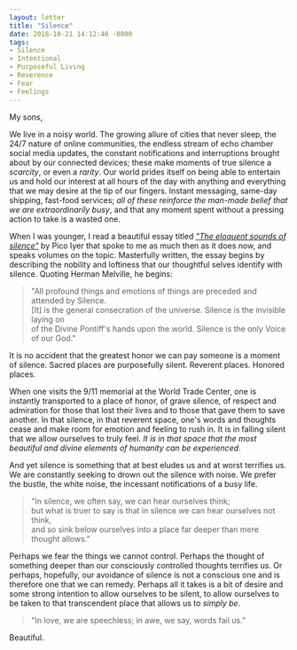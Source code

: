 ```yaml
---
layout: letter
title: "Silence"
date: 2018-10-21 14:12:40 -0800
tags:
- Silence
- Intentional
- Purposeful Living
- Reverence
- Fear
- Feelings
---
```

My sons,

We live in a noisy world. The growing allure of cities that never sleep, the 24/7 nature of online communities, the endless stream of echo chamber social media updates, the constant notifications and interruptions brought about by our connected devices; these make moments of true silence a *scarcity*, or even a *rarity*. Our world prides itself on being able to entertain us and hold our interest at all hours of the day with anything and everything that we may desire at the tip of our fingers. Instant messaging, same-day shipping, fast-food services; *all of these reinforce the man-made belief that we are extraordinarily busy*, and that any moment spent without a pressing action to take is a wasted one.

When I was younger, I read a beautiful essay titled *["The eloquent sounds of silence"](http://content.time.com/time/magazine/article/0,9171,160855,00.html)* by Pico Iyer that spoke to me as much then as it does now, and speaks volumes on the topic. Masterfully written, the essay begins by describing the nobility and loftiness that our thoughtful selves identify with silence. Quoting Herman Melville, he begins:

> "All profound things and emotions of things are preceded and attended by Silence.<br>
> [It] is the general consecration of the universe. Silence is the invisible laying on<br>
> of the Divine Pontiff's hands upon the world. Silence is the only Voice of our God."

It is no accident that the greatest honor we can pay someone is a moment of silence. Sacred places are purposefully silent. Reverent places. Honored places.

When one visits the 9/11 memorial at the World Trade Center, one is instantly transported to a place of honor, of grave silence, of respect and admiration for those that lost their lives and to those that gave them to save another. In that silence, in that reverent space, one's words and thoughts cease and make room for emotion and feeling to rush in. It is in falling silent that we allow ourselves to truly feel. *It is in that space that the most beautiful and divine elements of humanity can be experienced*.

And yet silence is something that at best eludes us and at worst terrifies us. We are constantly seeking to drown out the silence with noise. We prefer the bustle, the white noise, the incessant notifications of a busy life.

> "In silence, we often say, we can hear ourselves think; <br>
> but what is truer to say is that in silence we can hear ourselves not think, <br>
> and so sink below ourselves into a place far deeper than mere thought allows."

Perhaps we fear the things we cannot control. Perhaps the thought of something deeper than our consciously controlled thoughts terrifies us. Or perhaps, hopefully, our avoidance of silence is not a conscious one and is therefore one that we can remedy. Perhaps all it takes is a bit of desire and some strong intention to allow ourselves to be silent, to allow ourselves to be taken to that transcendent place that allows us to *simply be*.

> "In love, we are speechless; in awe, we say, words fail us."

Beautiful.
